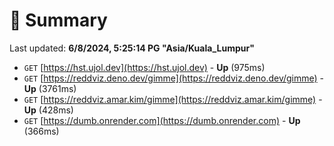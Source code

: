 # 📖 Summary
Last updated: **6/8/2024, 5:25:14 PG "Asia/Kuala_Lumpur"**

- `GET` [https://hst.ujol.dev](https://hst.ujol.dev) - **Up** (975ms)
- `GET` [https://reddviz.deno.dev/gimme](https://reddviz.deno.dev/gimme) - **Up** (3761ms)
- `GET` [https://reddviz.amar.kim/gimme](https://reddviz.amar.kim/gimme) - **Up** (428ms)
- `GET` [https://dumb.onrender.com](https://dumb.onrender.com) - **Up** (366ms)
